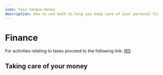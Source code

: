 ```yaml
---
icon: face-tongue-money
description: How to use math to help you keep care of your personal finance.
---
```


# Finance

For activities relating to taxes proceed to the following link: [IRS](https://apps.irs.gov/app/understandingTaxes/student/activities.jsp)

## Taking care of your money
